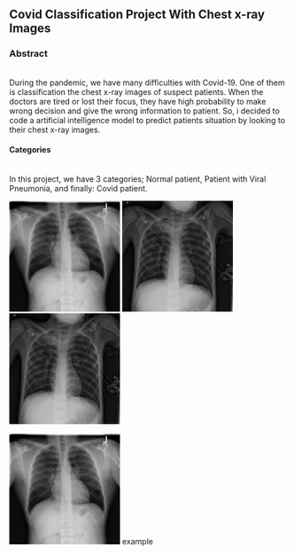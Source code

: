 <h2 style ="text-align": center; "markdown="1"> Covid Classification Project With Chest x-ray Images </h2>

<h3> Abstract </h3> <br>
During the pandemic, we have many difficulties with Covid-19. One of them is classification the chest x-ray images of suspect patients. When the doctors are tired or lost their focus, they have high probability to make wrong decision and give the wrong information to patient.
So, i decided to code a artificial intelligence model to predict patients situation by looking to their chest x-ray images.

<h4> <bold>Categories</bold> </h4> <br>
In this project, we have 3 categories; Normal patient, Patient with Viral Pneumonia, and finally: Covid patient. <br>
<p float="left">
  <img src="https://github.com/ozguraslank/Covid-Classification/blob/main/Normal-17.png" width="200" />
  <img src="https://github.com/ozguraslank/Covid-Classification/blob/main/Viral%20Pneumonia-31.png" width="200" /> 
  <img src="https://github.com/ozguraslank/Covid-Classification/blob/main/Viral%20Pneumonia-31.png" width="200" />
</p>
<img src="https://github.com/ozguraslank/Covid-Classification/blob/main/Normal-17.png" width ="200" <br>
example

